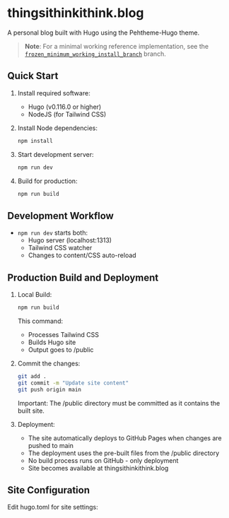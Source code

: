 # thingsithinkithink.blog

A personal blog built with Hugo using the Pehtheme-Hugo theme.

> **Note**: For a minimal working reference implementation, see the [`frozen_minimum_working_install_branch`](../../tree/frozen_minimum_working_install_branch) branch.

## Quick Start

1. Install required software:
   - Hugo (v0.116.0 or higher)
   - NodeJS (for Tailwind CSS)

2. Install Node dependencies:
   ```bash
   npm install
   ```

3. Start development server:
   ```bash
   npm run dev
   ```

4. Build for production:
   ```bash
   npm run build
   ```

## Development Workflow

- `npm run dev` starts both:
  - Hugo server (localhost:1313)
  - Tailwind CSS watcher
  - Changes to content/CSS auto-reload

## Production Build and Deployment

1. Local Build:
   ```bash
   npm run build
   ```
   This command:
   - Processes Tailwind CSS
   - Builds Hugo site
   - Output goes to /public

2. Commit the changes:
   ```bash
   git add .
   git commit -m "Update site content"
   git push origin main
   ```
   Important: The /public directory must be committed as it contains the built site.

3. Deployment:
   - The site automatically deploys to GitHub Pages when changes are pushed to main
   - The deployment uses the pre-built files from the /public directory
   - No build process runs on GitHub - only deployment
   - Site becomes available at thingsithinkithink.blog

## Site Configuration

Edit hugo.toml for site settings: